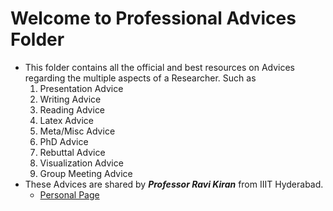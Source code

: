 # Welcome to Professional Advices Folder
- This folder contains all the official and best resources on Advices regarding the multiple aspects of a Researcher. Such as
  1. Presentation Advice
  2. Writing Advice
  3. Reading Advice 
  4. Latex Advice
  5. Meta/Misc Advice
  6. PhD Advice
  7. Rebuttal Advice
  8. Visualization Advice
  9. Group Meeting Advice
- These Advices are shared by ***Professor Ravi Kiran*** from IIIT Hyderabad. 
  - [Personal Page](https://ravika.github.io)